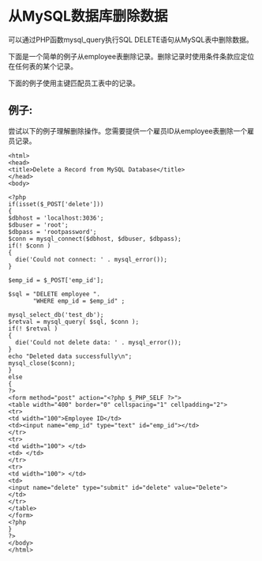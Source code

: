 
# 从MySQL数据库删除数据

可以通过PHP函数mysql_query执行SQL DELETE语句从MySQL表中删除数据。

下面是一个简单的例子从employee表删除记录。删除记录时使用条件条款应定位在任何表的某个记录。

下面的例子使用主键匹配员工表中的记录。

## 例子:

尝试以下的例子理解删除操作。您需要提供一个雇员ID从employee表删除一个雇员记录。

	<html>
	<head>
	<title>Delete a Record from MySQL Database</title>
	</head>
	<body>
	
	<?php
	if(isset($_POST['delete']))
	{
	$dbhost = 'localhost:3036';
	$dbuser = 'root';
	$dbpass = 'rootpassword';
	$conn = mysql_connect($dbhost, $dbuser, $dbpass);
	if(! $conn )
	{
	  die('Could not connect: ' . mysql_error());
	}
	
	$emp_id = $_POST['emp_id'];
	
	$sql = "DELETE employee ".
	       "WHERE emp_id = $emp_id" ;
	
	mysql_select_db('test_db');
	$retval = mysql_query( $sql, $conn );
	if(! $retval )
	{
	  die('Could not delete data: ' . mysql_error());
	}
	echo "Deleted data successfully\n";
	mysql_close($conn);
	}
	else
	{
	?>
	<form method="post" action="<?php $_PHP_SELF ?>">
	<table width="400" border="0" cellspacing="1" cellpadding="2">
	<tr>
	<td width="100">Employee ID</td>
	<td><input name="emp_id" type="text" id="emp_id"></td>
	</tr>
	<tr>
	<td width="100"> </td>
	<td> </td>
	</tr>
	<tr>
	<td width="100"> </td>
	<td>
	<input name="delete" type="submit" id="delete" value="Delete">
	</td>
	</tr>
	</table>
	</form>
	<?php
	}
	?>
	</body>
	</html>


